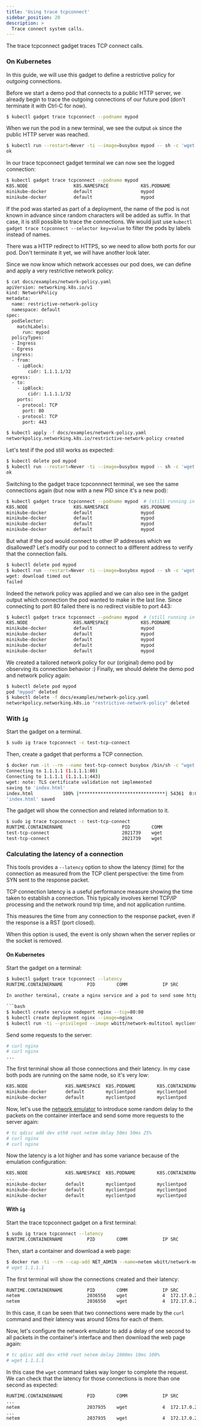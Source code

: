 ```yaml
---
title: 'Using trace tcpconnect'
sidebar_position: 20
description: >
  Trace connect system calls.
---
```


The trace tcpconnect gadget traces TCP connect calls.

### On Kubernetes

In this guide, we will use this gadget to define a restrictive policy for outgoing connections.

Before we start a demo pod that connects to a public HTTP server, we already begin to trace
the outgoing connections of our future pod (don't terminate it with Ctrl-C for now).

```bash
$ kubectl gadget trace tcpconnect --podname mypod
```

When we run the pod in a new terminal, we see the output `ok` since the public HTTP server was reached.

```bash
$ kubectl run --restart=Never -ti --image=busybox mypod -- sh -c 'wget -q -O /dev/null -T 3 http://1.1.1.1 && echo ok || echo failed'
ok
```

In our trace tcpconnect gadget terminal we can now see the logged connection:

```bash
$ kubectl gadget trace tcpconnect --podname mypod
K8S.NODE                 K8S.NAMESPACE            K8S.PODNAME              K8S.CONTAINERNAME        PID        COMM          IP SRC                     DST
minikube-docker          default                  mypod                    mypod                    2011630    wget          4  p/default/mypod:46779   r/1.1.1.1:80
minikube-docker          default                  mypod                    mypod                    2011630    wget          4  p/default/mypod:21731   r/1.1.1.1:443
```

If the pod was started as part of a deployment, the name of the pod is not known
in advance since random characters will be added as suffix.
In that case, it is still possible to trace the connections. We would just
use `kubectl gadget trace tcpconnect --selector key=value` to filter the pods by
labels instead of names.

There was a HTTP redirect to HTTPS, so we need to allow both ports for our pod.
Don't terminate it yet, we will have another look later.

Since we now know which network accesses our pod does, we can define and apply a very
restrictive network policy:

```bash
$ cat docs/examples/network-policy.yaml
apiVersion: networking.k8s.io/v1
kind: NetworkPolicy
metadata:
  name: restrictive-network-policy
  namespace: default
spec:
  podSelector:
    matchLabels:
      run: mypod
  policyTypes:
  - Ingress
  - Egress
  ingress:
  - from:
    - ipBlock:
        cidr: 1.1.1.1/32
  egress:
  - to:
    - ipBlock:
        cidr: 1.1.1.1/32
    ports:
    - protocol: TCP
      port: 80
    - protocol: TCP
      port: 443

$ kubectl apply -f docs/examples/network-policy.yaml
networkpolicy.networking.k8s.io/restrictive-network-policy created
```

Let's test if the pod still works as expected:

```bash
$ kubectl delete pod mypod
$ kubectl run --restart=Never -ti --image=busybox mypod -- sh -c 'wget -q -O /dev/null -T 3 http://1.1.1.1 && echo ok || echo failed'
ok

```

Switching to the gadget trace tcpconnnect terminal, we see the same connections again
(but now with a new PID since it's a new pod):

```bash
$ kubectl gadget trace tcpconnect --podname mypod  # (still running in old terminal)
K8S.NODE                 K8S.NAMESPACE            K8S.PODNAME              K8S.CONTAINERNAME        PID        COMM          IP SRC                     DST
minikube-docker          default                  mypod                    mypod                    2011630    wget          4  p/default/mypod:46779   r/1.1.1.1:80   # (previous output)
minikube-docker          default                  mypod                    mypod                    2011630    wget          4  p/default/mypod:21731   r/1.1.1.1:443  # (previous output)
minikube-docker          default                  mypod                    mypod                    2011630    wget          4  p/default/mypod:40676   r/1.1.1.1:80
minikube-docker          default                  mypod                    mypod                    2011630    wget          4  p/default/mypod:40630   r/1.1.1.1:443
```

But what if the pod would connect to other IP addresses which we disallowed?
Let's modify our pod to connect to a different address to verify that the connection fails.

```bash
$ kubectl delete pod mypod
$ kubectl run --restart=Never -ti --image=busybox mypod -- sh -c 'wget -q -O /dev/null -T 3 http://1.0.0.1 && echo ok || echo failed'
wget: download timed out
failed
```

Indeed the network policy was applied and we can also see in the gadget output which
connection the pod wanted to make in the last line. Since connecting to port 80 failed
there is no redirect visible to port 443:

```bash
$ kubectl gadget trace tcpconnect --podname mypod  # (still running in old terminal)
K8S.NODE                 K8S.NAMESPACE            K8S.PODNAME              K8S.CONTAINERNAME        PID        COMM          IP SRC                     DST
minikube-docker          default                  mypod                    mypod                    2011630    wget          4  p/default/mypod:46779   r/1.1.1.1:80   # (previous output)
minikube-docker          default                  mypod                    mypod                    2011630    wget          4  p/default/mypod:21731   r/1.1.1.1:443  # (previous output)
minikube-docker          default                  mypod                    mypod                    2011630    wget          4  p/default/mypod:40676   r/1.1.1.1:80   # (previous output)
minikube-docker          default                  mypod                    mypod                    2011630    wget          4  p/default/mypod:40630   r/1.1.1.1:443  # (previous output)
minikube-docker          default                  mypod                    mypod                    2011630    wget          4  p/default/mypod:17418   r/1.0.0.1:80
```

We created a tailored network policy for our (original) demo pod by observing its connection behavior :)
Finally, we should delete the demo pod and network policy again:

```bash
$ kubectl delete pod mypod
pod "mypod" deleted
$ kubectl delete -f docs/examples/network-policy.yaml
networkpolicy.networking.k8s.io "restrictive-network-policy" deleted
```

### With `ig`

Start the gadget on a terminal.

```bash
$ sudo ig trace tcpconnect -c test-tcp-connect
```

Then, create a gadget that performs a TCP connection.

```bash
$ docker run -it --rm --name test-tcp-connect busybox /bin/sh -c "wget 1.1.1.1"
Connecting to 1.1.1.1 (1.1.1.1:80)
Connecting to 1.1.1.1 (1.1.1.1:443)
wget: note: TLS certificate validation not implemented
saving to 'index.html'
index.html           100% |********************************| 54361  0:00:00 ETA
'index.html' saved
```

The gadget will show the connection and related information to it.

```bash
$ sudo ig trace tcpconnect -c test-tcp-connect
RUNTIME.CONTAINERNAME                      PID        COMM             IP SRC                                        DST
test-tcp-connect                           2021739    wget             4  172.17.0.2:4784                            1.1.1.1:80
test-tcp-connect                           2021739    wget             4  172.17.0.2:14023                           1.1.1.1:443
```

### Calculating the latency of a connection

This tools provides a `--latency` option to show the latency (time) for the connection as measured
from the TCP client perspective: the time from SYN sent to the response packet.

TCP connection latency is a useful performance measure showing the time taken to establish a
connection. This typically involves kernel TCP/IP processing and the network round trip time, and
not application runtime.

This measures the time from any connection to the response packet, even if the response is a RST
(port closed).

When this option is used, the event is only shown when the server replies or the socket is removed.

#### On Kubernetes

Start the gadget on a terminal:

```bash
$ kubectl gadget trace tcpconnect --latency
RUNTIME.CONTAINERNAME         PID        COMM             IP SRC                          DST                                  LATENCY```

In another terminal, create a nginx service and a pod to send some http requests:

```bash
$ kubectl create service nodeport nginx --tcp=80:80
$ kubectl create deployment nginx --image=nginx
$ kubectl run -ti --privileged --image wbitt/network-multitool myclientpod -- bash
```

Send some requests to the server:

```bash
# curl nginx
# curl nginx
...
```

The first terminal show all those connections and their latency. In my case both pods are running on
the same node, so it's very low:

```bash
K8S.NODE              K8S.NAMESPACE  K8S.PODNAME        K8S.CONTAINERNAME  PID        COMM            IP SRC                         DST                               LATENCY
minikube-docker       default        myclientpod        myclientpod        2054329    curl            4  p/default/myclientpod:50306 s/default/nginx:80               47.069µs
minikube-docker       default        myclientpod        myclientpod        2054338    curl            4  p/default/myclientpod:53378 s/default/nginx:80              120.017µs
```

Now, let's use the [network emulator](https://wiki.linuxfoundation.org/networking/netem) to
introduce some random delay to the packets on the container interface and send some more requests to
the server again:

```bash
# tc qdisc add dev eth0 root netem delay 50ms 50ms 25%
# curl nginx
# curl nginx
```

Now the latency is a lot higher and has some variance because of the emulation configuration:

```bash
K8S.NODE              K8S.NAMESPACE  K8S.PODNAME        K8S.CONTAINERNAME  PID        COMM            IP SRC                         DST                               LATENCY
...
minikube-docker       default        myclientpod        myclientpod        2056697    curl            4  p/default/myclientpod:32415 s/default/nginx:80             7.820966ms
minikube-docker       default        myclientpod        myclientpod        2056832    curl            4  p/default/myclientpod:32927 s/default/nginx:80            64.388825ms
minikube-docker       default        myclientpod        myclientpod        2056905    curl            4  p/default/myclientpod:46811 s/default/nginx:80            39.244112ms
```

#### With `ig`

Start the trace tcpconnect gadget on a first terminal:

```bash
$ sudo ig trace tcpconnect --latency
RUNTIME.CONTAINERNAME         PID        COMM             IP SRC                          DST                                  LATENCY
```

Then, start a container and download a web page:

```bash
$ docker run -ti --rm --cap-add NET_ADMIN --name=netem wbitt/network-multitool -- /bin/bash
# wget 1.1.1.1
```

The first terminal will show the connections created and their latency:

```bash
RUNTIME.CONTAINERNAME         PID        COMM             IP SRC                          DST                                  LATENCY
netem                         2036550    wget             4  172.17.0.2:47250             1.1.1.1:80                       14.149828ms
netem                         2036550    wget             4  172.17.0.2:44734             1.1.1.1:443                      15.025666ms
```

In this case, it can be seen that two connections were made by the `curl` command and their latency
was around 50ms for each of them.

Now, let's configure the network emulator to add a delay of one second to all packets in the
container's interface and then download the web page again:

```bash
# tc qdisc add dev eth0 root netem delay 1000ms 10ms 100%
# wget 1.1.1.1
```

In this case the `wget` command takes way longer to complete the request. We can check that the
latency for those connections is more than one second as expected:

```bash
RUNTIME.CONTAINERNAME         PID        COMM             IP SRC                          DST                                  LATENCY
...
netem                         2037935    wget             4  172.17.0.2:38587             1.1.1.1:80                      1.006814808s
...
netem                         2037935    wget             4  172.17.0.2:10469             1.1.1.1:443                     1.010320064s
```
